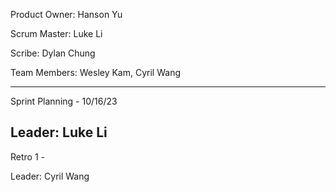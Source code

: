 Product Owner: Hanson Yu

Scrum Master: Luke Li

Scribe: Dylan Chung

Team Members: Wesley Kam, Cyril Wang

-------------------------------------

Sprint Planning - 10/16/23

Leader: Luke Li
-------------------------------------

Retro 1 - 

Leader: Cyril Wang
